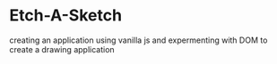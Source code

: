 # Etch-A-Sketch
creating an application using vanilla js and expermenting with DOM to create a drawing application
